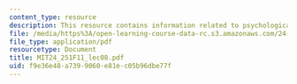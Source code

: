 ```yaml
---
content_type: resource
description: This resource contains information related to psychological theories.
file: /media/https%3A/open-learning-course-data-rc.s3.amazonaws.com/24-251-introduction-to-philosophy-of-language-fall-2011/f9e36e48a7399060e81ec05b96dbe77f_MIT24_251F11_lec08.pdf
file_type: application/pdf
resourcetype: Document
title: MIT24_251F11_lec08.pdf
uid: f9e36e48-a739-9060-e81e-c05b96dbe77f
---
```

